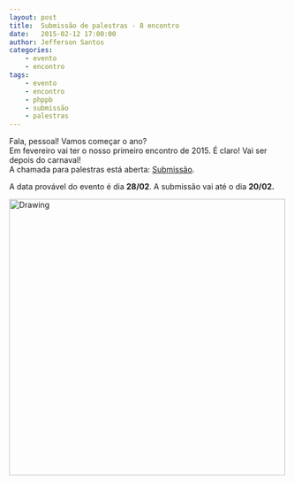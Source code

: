 ```yaml
---
layout: post
title:  Submissão de palestras - 8 encontro
date:   2015-02-12 17:00:00
author: Jefferson Santos
categories: 
    - evento
    - encontro
tags: 
    - evento
    - encontro 
    - phppb
    - submissão
    - palestras
---
```


Fala, pessoal! Vamos começar o ano?  
Em fevereiro vai ter o nosso primeiro encontro de 2015. É claro! Vai ser depois do carnaval!  
A chamada para palestras está aberta: [Submissão](http://zip.net/blqL8K).

A data provável do evento é dia **28/02**. A submissão vai até o dia **20/02.**

<img src="https://fbcdn-sphotos-e-a.akamaihd.net/hphotos-ak-xaf1/t31.0-8/s2048x2048/10549192_809940755736869_1645098002336150598_o.jpg" alt="Drawing" width="500"/>
